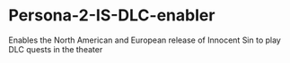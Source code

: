 # Persona-2-IS-DLC-enabler
Enables the North American and European release of Innocent Sin to play DLC quests in the theater
